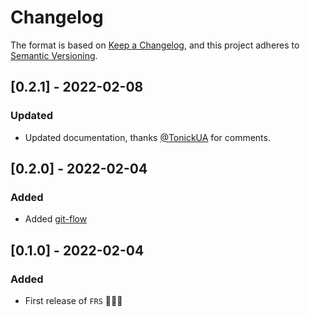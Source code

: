 # Changelog

The format is based on [Keep a Changelog](https://keepachangelog.com/en/1.0.0/), and this project adheres to [Semantic Versioning](https://semver.org/spec/v2.0.0.html).

## [0.2.1] - 2022-02-08

### Updated

- Updated documentation, thanks [@TonickUA](https://github.com/TonickUA) for comments.

## [0.2.0] - 2022-02-04

### Added

- Added [git-flow](https://github.com/petervanderdoes/gitflow-avh)

## [0.1.0] - 2022-02-04

### Added

- First release of `FRS` 🚀🚀🚀
